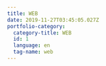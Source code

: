 ```yaml
---
title: WEB
date: 2019-11-27T03:45:05.027Z
portfolio-category:
  category-title: WEB
  id: 1
  language: en
  tag-name: web
---
```

